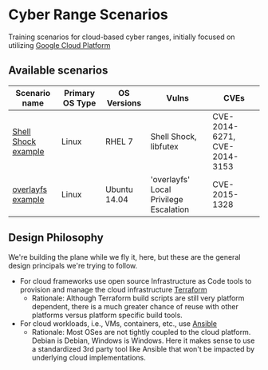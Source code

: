 # Cyber Range Scenarios
Training scenarios for cloud-based cyber ranges, initially focused on utilizing [Google Cloud Platform](https://cloud.google.com)

## Available scenarios

| Scenario name | Primary OS Type | OS Versions | Vulns | CVEs |
| --- | --- | --- | --- | --- |
| [Shell Shock example](scenarios/linux/01_shell_shock_example) | Linux | RHEL 7 | Shell Shock, libfutex | CVE-2014-6271, CVE-2014-3153 |
| [overlayfs example](scenarios/linux/02_overlayfs) | Linux | Ubuntu 14.04 | 'overlayfs' Local Privilege Escalation | CVE-2015-1328 |

## Design Philosophy

We're building the plane while we fly it, here, but these are the general design principals we're trying to follow.

* For cloud frameworks use open source Infrastructure as Code tools to provision and manage the cloud infrastructure [Terraform](https://www.terraform.io/)
  * Rationale: Although Terraform build scripts are still very platform dependent, there is a much greater chance of reuse with other platforms versus platform specific build tools.
* For cloud workloads, i.e., VMs, containers, etc., use [Ansible](https://www.ansible.com)
  * Rationale: Most OSes are not tightly coupled to the cloud platform. Debian is Debian, Windows is Windows. Here it makes sense to use a standardized 3rd party tool like Ansible that won't be impacted by underlying cloud implementations.
